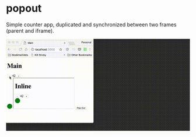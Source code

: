 # popout

Simple counter app, duplicated and synchronized between two frames (parent and iframe).

![demo gif](https://raw.githubusercontent.com/austinsims/popout/master/demo.gif)
